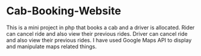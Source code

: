 # Cab-Booking-Website
This is a mini project in php that books a cab and a driver is allocated. 
Rider can cancel ride and also view their previous rides.
Driver can cancel ride and also view their previous rides.
I have used Google Maps API to display and manipulate maps related things.
